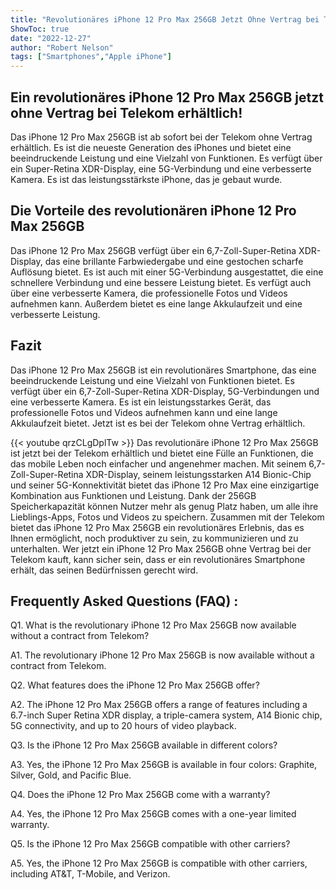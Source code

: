 ```yaml
---
title: "Revolutionäres iPhone 12 Pro Max 256GB Jetzt Ohne Vertrag bei Telekom Erhältlich!"
ShowToc: true 
date: "2022-12-27"
author: "Robert Nelson" 
tags: ["Smartphones","Apple iPhone"]
---
```

## Ein revolutionäres iPhone 12 Pro Max 256GB jetzt ohne Vertrag bei Telekom erhältlich!

Das iPhone 12 Pro Max 256GB ist ab sofort bei der Telekom ohne Vertrag erhältlich. Es ist die neueste Generation des iPhones und bietet eine beeindruckende Leistung und eine Vielzahl von Funktionen. Es verfügt über ein Super-Retina XDR-Display, eine 5G-Verbindung und eine verbesserte Kamera. Es ist das leistungsstärkste iPhone, das je gebaut wurde.

## Die Vorteile des revolutionären iPhone 12 Pro Max 256GB

Das iPhone 12 Pro Max 256GB verfügt über ein 6,7-Zoll-Super-Retina XDR-Display, das eine brillante Farbwiedergabe und eine gestochen scharfe Auflösung bietet. Es ist auch mit einer 5G-Verbindung ausgestattet, die eine schnellere Verbindung und eine bessere Leistung bietet. Es verfügt auch über eine verbesserte Kamera, die professionelle Fotos und Videos aufnehmen kann. Außerdem bietet es eine lange Akkulaufzeit und eine verbesserte Leistung.

## Fazit

Das iPhone 12 Pro Max 256GB ist ein revolutionäres Smartphone, das eine beeindruckende Leistung und eine Vielzahl von Funktionen bietet. Es verfügt über ein 6,7-Zoll-Super-Retina XDR-Display, 5G-Verbindungen und eine verbesserte Kamera. Es ist ein leistungsstarkes Gerät, das professionelle Fotos und Videos aufnehmen kann und eine lange Akkulaufzeit bietet. Jetzt ist es bei der Telekom ohne Vertrag erhältlich.

{{< youtube qrzCLgDplTw >}} 
Das revolutionäre iPhone 12 Pro Max 256GB ist jetzt bei der Telekom erhältlich und bietet eine Fülle an Funktionen, die das mobile Leben noch einfacher und angenehmer machen. Mit seinem 6,7-Zoll-Super-Retina XDR-Display, seinem leistungsstarken A14 Bionic-Chip und seiner 5G-Konnektivität bietet das iPhone 12 Pro Max eine einzigartige Kombination aus Funktionen und Leistung. Dank der 256GB Speicherkapazität können Nutzer mehr als genug Platz haben, um alle ihre Lieblings-Apps, Fotos und Videos zu speichern. Zusammen mit der Telekom bietet das iPhone 12 Pro Max 256GB ein revolutionäres Erlebnis, das es Ihnen ermöglicht, noch produktiver zu sein, zu kommunizieren und zu unterhalten. Wer jetzt ein iPhone 12 Pro Max 256GB ohne Vertrag bei der Telekom kauft, kann sicher sein, dass er ein revolutionäres Smartphone erhält, das seinen Bedürfnissen gerecht wird.

## Frequently Asked Questions (FAQ) :
Q1. What is the revolutionary iPhone 12 Pro Max 256GB now available without a contract from Telekom?

A1. The revolutionary iPhone 12 Pro Max 256GB is now available without a contract from Telekom.

Q2. What features does the iPhone 12 Pro Max 256GB offer?

A2. The iPhone 12 Pro Max 256GB offers a range of features including a 6.7-inch Super Retina XDR display, a triple-camera system, A14 Bionic chip, 5G connectivity, and up to 20 hours of video playback.

Q3. Is the iPhone 12 Pro Max 256GB available in different colors?

A3. Yes, the iPhone 12 Pro Max 256GB is available in four colors: Graphite, Silver, Gold, and Pacific Blue.

Q4. Does the iPhone 12 Pro Max 256GB come with a warranty?

A4. Yes, the iPhone 12 Pro Max 256GB comes with a one-year limited warranty.

Q5. Is the iPhone 12 Pro Max 256GB compatible with other carriers?

A5. Yes, the iPhone 12 Pro Max 256GB is compatible with other carriers, including AT&T, T-Mobile, and Verizon.



